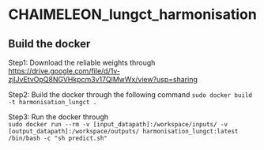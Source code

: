 # CHAIMELEON_lungct_harmonisation

## Build the docker   
Step1: Download the reliable weights through  
https://drive.google.com/file/d/1v-zjlJvEtvOpQ8NGVHkpcm3v17QlMwWx/view?usp=sharing     

Step2: Build the docker through the following command
```sudo docker build -t harmonisation_lungct .```    

Step3: Run the docker through    
```sudo docker run --rm -v [input_datapath]:/workspace/inputs/ -v [output_datapath]:/workspace/outputs/ harmonisation_lungct:latest /bin/bash -c "sh predict.sh"```
